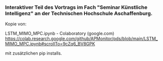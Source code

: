 ### Interaktiver Teil des Vortrags im Fach "Seminar Künstliche Intelligenz" an der Technischen Hochschule Aschaffenburg.

Kopie von:


LSTM_MIMO_MPC.ipynb - Colaboratory (google.com)
https://colab.research.google.com/github/APMonitor/pds/blob/main/LSTM_MIMO_MPC.ipynb#scrollTo=9cZq6_BV8GPK

mit zusätzlichen pip installs.
